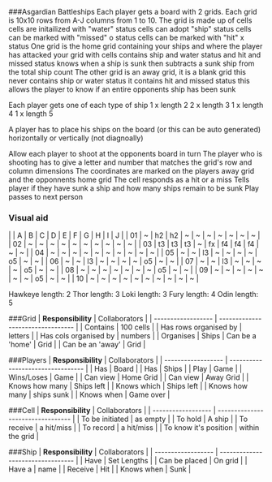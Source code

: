 ###Asgardian Battleships
Each player gets a board with 2 grids.
	Each grid is 10x10
		rows from A-J
		columns from 1  to 10.
	The grid is made up of cells
		cells are initailized with "water" status
		cells can adopt "ship" status
		cells can be marked with "missed" o status
		cells can be marked with "hit" x status
	One grid is the home grid containing your ships and where the player has attacked your grid
		with cells
			contains ship and water status
			and hit and missed status
		knows when a ship is sunk
			then subtracts a sunk ship from the total ship count
	The other grid is an away grid, it is a blank grid
		this never contains ship or water status
		it contains hit and missed status
		this allows the player to know if an entire opponents ship has been sunk

Each player gets one of each type of ship
	1 x length 2
	2 x length 3
	1 x length 4
	1 x length 5

A player has to place his ships on the board (or this can be auto generated)
	horizontally or vertically (not diagnoally)


Allow each player to shoot at the opponents board in turn
	The player who is shooting has to give a letter and number that matches the grid's row and column dimensions
	The coordinates are marked on the players away grid and the opponnents home grid
	The cell responds as a hit or a miss
	Tells player if they have sunk a ship and how many ships remain to be sunk
	Play passes to next person

### Visual aid
|    | A  | B  | C  | D  | E  | F  | G  | H  | I  | J  |
| 01 | ~  | h2 | h2 | ~  | ~  | ~  | ~  | ~  | ~  | ~  |
| 02 | ~  | ~  | ~  | ~  | ~  | ~  | ~  | ~  | ~  | ~  |
| 03 | t3 | t3 | t3 | ~  | fx | f4 | f4 | f4 | ~  | ~  |
| 04 | ~  | ~  | ~  | ~  | ~  | ~  | ~  | ~  | ~  | ~  |
| 05 | ~  | ~  | l3 | ~  | ~  | ~  | ~  | o5 | ~  | ~  |
| 06 | ~  | ~  | l3 | ~  | ~  | ~  | ~  | o5 | ~  | ~  |
| 07 | ~  | ~  | l3 | ~  | ~  | ~  | ~  | o5 | ~  | ~  |
| 08 | ~  | ~  | ~  | ~  | ~  | ~  | ~  | o5 | ~  | ~  |
| 09 | ~  | ~  | ~  | ~  | ~  | ~  | ~  | o5 | ~  | ~  |
| 10 | ~  | ~  | ~  | ~  | ~  | ~  | ~  | ~  | ~  | ~  |

Hawkeye length: 2
Thor length: 3
Loki length: 3
Fury length: 4
Odin length: 5


###Grid
| **Responsibility** | Collaborators 					 |
| ------------------ | --------------------------------- |
| Contains | 100 cells |
| Has rows organised by | letters |
| Has cols organised by | numbers |
| Organises | Ships
| Can be a 'home' | Grid |
| Can be an 'away' | Grid |


###Players
| **Responsibility** | Collaborators 					 |
| ------------------ | --------------------------------- |
| Has | Board |
| Has | Ships |
| Play | Game |
| Wins/Loses | Game |
| Can view | Home Grid |
| Can view | Away Grid |
| Knows how many | Ships left |
| Knows which | Ships left |
| Knows how many | ships sunk |
| Knows when | Game over |


###Cell
| **Responsibility** | Collaborators 					 |
| ------------------ | --------------------------------- |
| To be initiated | as empty |
| To hold | A ship |
| To receive | a hit/miss |
| To record | a hit/miss |
| To know it's position | within the grid |


###Ship
| **Responsibility** | Collaborators 					 |
| ------------------ | --------------------------------- |
| Have | Set Lengths |
| Can be placed | On grid |
| Have a | name |
| Receive | Hit |
| Knows when | Sunk |